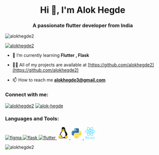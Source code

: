 <h1 align="center">Hi 👋, I'm Alok Hegde</h1>
<h3 align="center">A passionate flutter developer from India</h3>

<p align="left"> <img src="https://komarev.com/ghpvc/?username=alokhegde2&label=Profile%20views&color=0e75b6&style=flat" alt="alokhegde2" /> </p>

<p align="left"> <a href="https://twitter.com/alokhegde2" target="blank"><img src="https://img.shields.io/twitter/follow/alokhegde2?logo=twitter&style=for-the-badge" alt="alokhegde2" /></a> </p>

- 🌱 I’m currently learning **Flutter , Flask**

- 👨‍💻 All of my projects are available at [https://github.com/alokhegde2](https://github.com/alokhegde2)

- 📫 How to reach me **alokhegde3@gmail.com**

<h3 align="left">Connect with me:</h3>
<p align="left">
<a href="https://twitter.com/alokhegde2" target="blank"><img align="center" src="https://cdn.jsdelivr.net/npm/simple-icons@3.0.1/icons/twitter.svg" alt="alokhegde2" height="30" width="40" /></a>
<a href="https://linkedin.com/in/alok-hegde" target="blank"><img align="center" src="https://cdn.jsdelivr.net/npm/simple-icons@3.0.1/icons/linkedin.svg" alt="alok-hegde" height="30" width="40" /></a>
</p>

<h3 align="left">Languages and Tools:</h3>
<p align="left"> <a href="https://www.figma.com/" target="_blank"> <img src="https://www.vectorlogo.zone/logos/figma/figma-icon.svg" alt="figma" width="40" height="40"/> </a> <a href="https://flask.palletsprojects.com/" target="_blank"> <img src="https://www.vectorlogo.zone/logos/pocoo_flask/pocoo_flask-icon.svg" alt="flask" width="40" height="40"/> </a> <a href="https://flutter.dev" target="_blank"> <img src="https://www.vectorlogo.zone/logos/flutterio/flutterio-icon.svg" alt="flutter" width="40" height="40"/> </a> <a href="https://www.linux.org/" target="_blank"> <img src="https://raw.githubusercontent.com/devicons/devicon/master/icons/linux/linux-original.svg" alt="linux" width="40" height="40"/> </a> <a href="https://www.python.org" target="_blank"> <img src="https://raw.githubusercontent.com/devicons/devicon/master/icons/python/python-original.svg" alt="python" width="40" height="40"/> </a> <a href="https://reactjs.org/" target="_blank"> <img src="https://raw.githubusercontent.com/devicons/devicon/master/icons/react/react-original-wordmark.svg" alt="react" width="40" height="40"/> </a> </p>


<p><img align="left" src="https://github-readme-stats.vercel.app/api/top-langs?username=alokhegde2&show_icons=true&locale=en&layout=compact" alt="alokhegde2" /></p>



